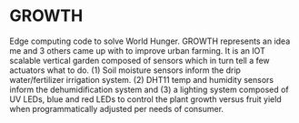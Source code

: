 # GROWTH
Edge computing code to solve World Hunger. GROWTH represents an idea me and 3 others came up with to improve urban farming. It is an IOT scalable vertical garden composed of sensors which in turn tell a few actuators what to do. (1) Soil moisture sensors inform the drip water/fertilizer irrigation system. (2) DHT11 temp and humidity sensors inform the dehumidification system and (3) a lighting system composed of UV LEDs, blue and red LEDs to control the plant growth versus fruit yield when programmatically adjusted per needs of consumer.
